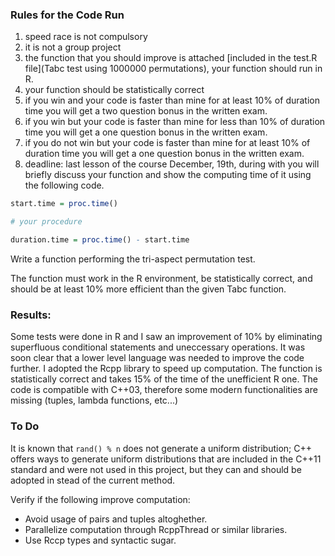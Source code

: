 ### Rules for the Code Run

1) speed race is not compulsory
2) it is not a group project
3) the function that you should improve is attached [included in the test.R file](Tabc test using 1000000 permutations), your function should run in R.
4) your function should be statistically correct
5) if you win and your code is faster than mine for at least 10% of duration time you will get a two question bonus in the written exam.
6) if you win but your code is faster than mine for less than 10% of duration time you will get a one question bonus in the written exam.
7) if you do not win but your code is faster than mine for at least 10% of duration time you will get a one question bonus in the written exam.
8) deadline: last lesson of the course December, 19th, during with you will briefly discuss your function and show the computing time of it using the following code.

``` R
start.time = proc.time()

# your procedure

duration.time = proc.time() - start.time
```
Write a function performing the tri-aspect permutation test.

The function must work in the R environment, be statistically correct, and should be at least 10% more efficient than the given Tabc function.

### Results:

Some tests were done in R and I saw an improvement of 10% by eliminating superfluous conditional statements and uneccessary operations.
It was soon clear that a lower level language was needed to improve the code further.
I adopted the Rcpp library to speed up computation.
The function is statistically correct and takes 15% of the time of the unefficient R one.
The code is compatible with C++03, therefore some modern functionalities are missing (tuples, lambda functions, etc...)

### To Do

It is known that `rand() % n` does not generate a uniform distribution; C++ offers ways to generate uniform distributions that are included in the C++11 standard and were not used in this project, but they can and should be adopted in stead of the current method.

Verify if the following improve computation:
- Avoid usage of pairs and tuples altoghether.
- Parallelize computation through RcppThread or similar libraries.
- Use Rccp types and syntactic sugar.
